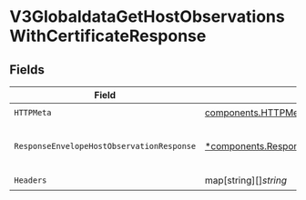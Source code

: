 # V3GlobaldataGetHostObservationsWithCertificateResponse


## Fields

| Field                                                                                                                     | Type                                                                                                                      | Required                                                                                                                  | Description                                                                                                               |
| ------------------------------------------------------------------------------------------------------------------------- | ------------------------------------------------------------------------------------------------------------------------- | ------------------------------------------------------------------------------------------------------------------------- | ------------------------------------------------------------------------------------------------------------------------- |
| `HTTPMeta`                                                                                                                | [components.HTTPMetadata](../../models/components/httpmetadata.md)                                                        | :heavy_check_mark:                                                                                                        | N/A                                                                                                                       |
| `ResponseEnvelopeHostObservationResponse`                                                                                 | [*components.ResponseEnvelopeHostObservationResponse](../../models/components/responseenvelopehostobservationresponse.md) | :heavy_minus_sign:                                                                                                        | A list of host observations for the certificate                                                                           |
| `Headers`                                                                                                                 | map[string][]*string*                                                                                                     | :heavy_check_mark:                                                                                                        | N/A                                                                                                                       |